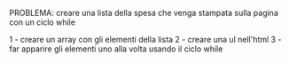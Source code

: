 PROBLEMA: creare una lista della spesa che venga stampata sulla pagina con un ciclo while

1 - creare un array con gli elementi della lista
2 - creare una ul nell'html
3 - far apparire gli elementi uno alla volta usando il ciclo while